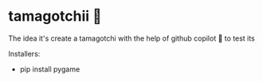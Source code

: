 # tamagotchii 🦝
The idea it's create a tamagotchi with the help of github copilot 🤖 to test its

Installers:

- pip install pygame